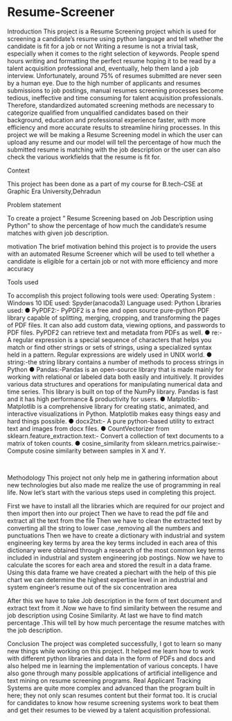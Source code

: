 # Resume-Screener
Introduction
This project is a Resume Screening project which is used for screening a candidate’s resume using python language and tell whether the candidate is fit for a job or not 
Writing a resume is not a trivial task, especially when it comes to the right selection of keywords. People spend hours writing and formatting the perfect resume hoping it to be read by a talent acquisition professional and, eventually, help them land a job interview. Unfortunately, around 75% of resumes submitted are never seen by a human eye.
Due to the high number of applicants and resumes submissions to job postings, manual resumes screening processes become tedious, ineffective and time consuming for talent acquisition professionals. Therefore, standardized automated screening methods are necessary to categorize qualified from unqualified candidates based on their background, education and professional experience faster, with more efficiency and more accurate results to streamline hiring processes.
In this project we will be making a Resume Screening model in which the user can upload any resume and our model will tell the percentage of how much the submitted resume is matching with the job description or the user can also check the various workfields  that the resume is fit for.
 
 

Context

This project has been done as a part of my course for B.tech-CSE at Graphic Era University,Dehradun

Problem statement

To create a project ” Resume Screening based on Job Description using Python”  to show the percentage of how much the candidate’s resume matches with given job description.


motivation
The brief motivation behind this project is to provide the users with  an automated Resume Screener which will be used to tell whether a candidate is eligible for a certain job or not with more efficiency and more accuracy

Tools used

To accomplish this project following tools were used:
Operating System : Windows 10
IDE used: Spyder(anacoda3)
Language used: Python 
Libraries used:
●	PyPDF2:- PyPDF2 is a free and open source pure-python PDF library capable of splitting, merging, cropping, and transforming the pages of PDF files. It can also add custom data, viewing options, and passwords to PDF files. PyPDF2 can retrieve text and metadata from PDFs as well.
●	re:- A regular expression is a special sequence of characters that helps you match or find other strings or sets of strings, using a specialized syntax held in a pattern. Regular expressions are widely used in UNIX world.
●	string:-the string library contains a number of methods to process strings in Python
●	Pandas:-Pandas is an open-source library that is made mainly for working with relational or labeled data both easily and intuitively. It provides various data structures and operations for manipulating numerical data and time series. This library is built on top of the NumPy library. Pandas is fast and it has high performance & productivity for users.
●	Matplotlib:- Matplotlib is a comprehensive library for creating static, animated, and interactive visualizations in Python. Matplotlib makes easy things easy and hard things possible.
●	docx2txt:- A pure python-based utility to extract text and images from docx files.
●	CountVectorizer from sklearn.feature_extraction.text:- Convert a collection of text documents to a matrix of token counts.
●	cosine_similarity from sklearn.metrics.pairwise:- Compute cosine similarity between samples in X and Y.

 
 

Methodology
This project not only help me in gathering information about new technologies but also made me realize the use of programming in real life.
Now let’s start with the various steps used in completing this project.

First we have to install all the libraries which are required for our project and then import then into our project
Then we have to read the pdf  file and extract all the text from the file
Then we have to clean the extracted text by converting all the string to lower case ,removing all the numbers and punctuations
Then we have to create a dictionary with industrial and system engineering key terms by area the key terms included in each area of this dictionary were obtained through a research of the most common key terms included in industrial and system engineering job postings.
Now we have to calculate the scores for each area and stored the result in a data frame. Using this data frame we have created a piechart with the help of this  pie chart we can determine the highest expertise level in an industrial and system engineer’s resume out of the six concentration area


After this we have to take Job description in the form of text document and extract text from it .Now we have to find similarity between the resume and job  description using Cosine Similarity.
At last we have to find match percentage .This will tell by how much percentage the resume matches with the job description.


Conclusion
The project was completed successfully, I got to learn so many new things while working on this project. It helped me learn how to work with different python libraries and data in the form of PDFs and docs and also helped me in learning the implementation of various concepts. I have also gone through many possible applications of artificial intelligence and text mining on resume screening programs. Real Applicant Tracking Systems are quite more complex and advanced than the program built in here; they not only scan resumes content but their format too. It is crucial for candidates to know how resume screening systems work to beat them and get their resumes to be viewed by a talent acquisition professional.
